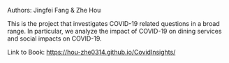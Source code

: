 Authors: Jingfei Fang & Zhe Hou

This is the project that investigates COVID-19 related questions in a broad range. In particular, we analyze the impact of COVID-19 on dining services and social impacts on COVID-19.

Link to Book: https://hou-zhe0314.github.io/CovidInsights/
